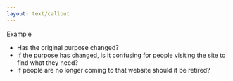 ```yaml
---
layout: text/callout
---
```


Example
  * Has the original purpose changed?
  * If the purpose has changed, is it confusing for people visiting the site to find what they need?
  * If people are no longer coming to that website should it be retired?

